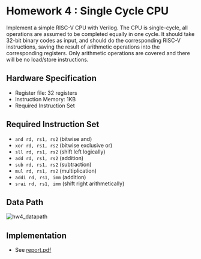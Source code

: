 # Homework 4 : Single Cycle CPU

Implement a simple RISC-V CPU with Verilog. The CPU is single-cycle, all operations are assumed to be completed equally in one cycle. It should take 32-bit binary codes as input, and should do the corresponding RISC-V instructions, saving the result of arithmetic operations into the corresponding registers. Only arithmetic operations are covered and there will be no load/store instructions.

## Hardware Specification

* Register file: 32 registers
* Instruction Memory: 1KB
* Required Instruction Set


## Required Instruction Set

* `and rd, rs1, rs2`  (bitwise and)
* `xor rd, rs1, rs2`  (bitwise exclusive or)
* `sll rd, rs1, rs2`  (shift left logically)
* `add rd, rs1, rs2`  (addition)
* `sub rd, rs1, rs2`  (subtraction)
* `mul rd, rs1, rs2`  (multiplication)
* `addi rd, rs1, imm` (addition)
* `srai rd, rs1, imm` (shift right arithmetically)

## Data Path

![hw4_datapath](hw4_datapath.png)

## Implementation

* See [report.pdf](https://github.com/ChiehYin-Liao/NTU_CA_2020FALL/tree/main/HW4/README/r09922136_hw4_report.pdf)
